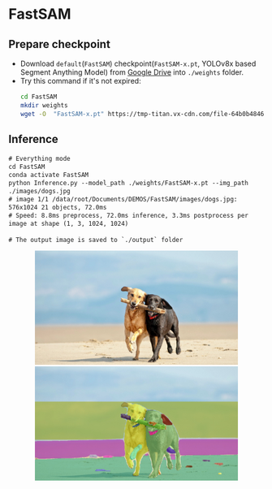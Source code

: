 # FastSAM

## Prepare checkpoint

- Download `default`(`FastSAM`) checkpoint(`FastSAM-x.pt`, YOLOv8x based Segment Anything Model) from [Google Drive](https://drive.google.com/file/d/1m1sjY4ihXBU1fZXdQ-Xdj-mDltW-2Rqv/view?usp=sharing) into `./weights` folder.
- Try this command if it's not expired: 
    ```bash
    cd FastSAM
    mkdir weights
    wget -O  "FastSAM-x.pt" https://tmp-titan.vx-cdn.com/file-64b0b48467a52-64b0b490986ba/FastSAM-x.pt
    ```

## Inference


```
# Everything mode
cd FastSAM
conda activate FastSAM
python Inference.py --model_path ./weights/FastSAM-x.pt --img_path ./images/dogs.jpg
# image 1/1 /data/root/Documents/DEMOS/FastSAM/images/dogs.jpg: 576x1024 21 objects, 72.0ms
# Speed: 8.8ms preprocess, 72.0ms inference, 3.3ms postprocess per image at shape (1, 3, 1024, 1024)

# The output image is saved to `./output` folder
```

<!-- plot two image on one row -->
<div align="center">
  <img src="../images/dogs.jpg" width="400px" />
  <img src="../output/dogs.jpg" width="400px" />